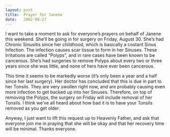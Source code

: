 ```yaml
---
layout: post
title:  Prayer for Janene
date:   2002-08-27
---
```


I want to take a moment to ask for everyone’s prayers on behalf of Janene this weekend. She’ll be going in for surgery on Friday, August 30. She’s had Chronic Sinusitis since her childhood, which is basically a costant Sinus Infection. The infection causes scar tissue to form in her Sinuses. These Irritations are called “Polyps”, and in rare cases have been known to be cancerous. She’s had surgeries to remove Polyps about every two or three years since she was little, and none of hers have ever been cancerous.

This time it seems to be markedly worse (it’s only been a year and a half since her last surgery). Her doctor has concluded that this is due in part to her Tonsils. They are very swollen right now, and are probably causing even more infection to get backed up into her Sinuses. Therefore, on top of removing the Polyps, the surgery on Friday will include removal of her Tonsils. I think we’ve all heard about how bad it is to have your Tonsils removed as you get older.

Anyway, I just want to lift this request up to Heavenly Father, and ask that everyone join me in praying that she will be okay and that her recovery time will be minimal. Thanks everyone.